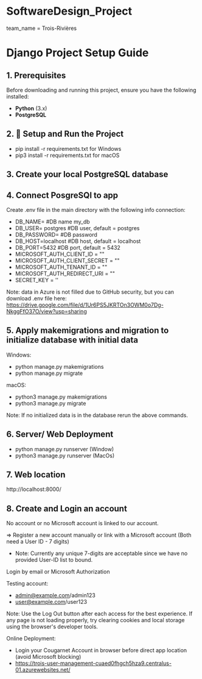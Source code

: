 # SoftwareDesign_Project
team_name = Trois-Rivières

# Django Project Setup Guide

## 1. Prerequisites
Before downloading and running this project, ensure you have the following installed:

- **Python** (3.x)
- **PostgreSQL** 


## 2. 🔧 Setup and Run the Project
- pip install -r requirements.txt    for Windows
- pip3 install -r requirements.txt    for macOS

## 3. Create your local PostgreSQL database

## 4. Connect PosgreSQl to app
Create .env file in the main directory with the following info connection:
- DB_NAME= #DB name my_db         
- DB_USER= postgres #DB user, default = postgres
- DB_PASSWORD= #DB password
- DB_HOST=localhost #DB host, default = localhost
- DB_PORT=5432 #DB port, default = 5432
- MICROSOFT_AUTH_CLIENT_ID = ""
- MICROSOFT_AUTH_CLIENT_SECRET = "" 
- MICROSOFT_AUTH_TENANT_ID = ""
- MICROSOFT_AUTH_REDIRECT_URI = ""
- SECRET_KEY = ''

Note: data in Azure is not filled due to GitHub security, but you can download .env file here: https://drive.google.com/file/d/1Ur6PS5JKRTOn3OWM0o7Dg-NkggFfO37O/view?usp=sharing 

## 5. Apply makemigrations and migration to initialize database with initial data
Windows:
- python manage.py makemigrations
- python manage.py migrate

macOS:
- python3 manage.py makemigrations
- python3 manage.py migrate

Note: If no initialized data is in the database rerun the above commands.

## 6. Server/ Web Deployment
- python manage.py runserver    (Window)
- python3 manage.py runserver   (MacOs)

## 7. Web location
http://localhost:8000/

## 8. Create and Login an account
No account or no Microsoft account is linked to our account.

=> Register a new account manually or link with a Microsoft account (Both need a User ID - 7 digits)
- Note: Currently any unique 7-digits are acceptable since we have no provided User-ID list to bound.

Login by email or Microsoft Authorization

Testing account:
- admin@example.com/admin123
- user@example.com/user123

Note: Use the Log Out button after each access for the best experience. If any page is not loading properly, try clearing cookies and local storage using the browser's developer tools.

Online Deployment:
- Login your Cougarnet Account in browser before direct app location (avoid Microsoft blocking)
- https://trois-user-management-cuaed0fhgch5hza9.centralus-01.azurewebsites.net/
